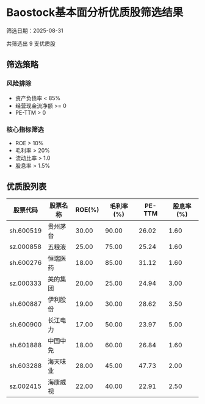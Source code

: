 # Baostock基本面分析优质股筛选结果

筛选日期：2025-08-31

共筛选出 9 支优质股

## 筛选策略

### 风险排除
- 资产负债率 < 85%
- 经营现金流净额 >= 0
- PE-TTM > 0

### 核心指标筛选
- ROE > 10%
- 毛利率 > 20%
- 流动比率 > 1.0
- 股息率 > 1.5%

## 优质股列表

| 股票代码 | 股票名称 | ROE(%) | 毛利率(%) | PE-TTM | 股息率(%) |
|----------|----------|--------|----------|--------|----------|
| sh.600519 | 贵州茅台 | 30.00 | 90.00 | 26.02 | 1.60 |
| sz.000858 | 五粮液 | 25.00 | 75.00 | 25.24 | 1.60 |
| sh.600276 | 恒瑞医药 | 18.00 | 85.00 | 31.12 | 1.60 |
| sz.000333 | 美的集团 | 20.00 | 25.00 | 24.94 | 3.00 |
| sh.600887 | 伊利股份 | 19.00 | 30.00 | 28.62 | 3.50 |
| sh.600900 | 长江电力 | 17.00 | 50.00 | 23.97 | 5.00 |
| sh.601888 | 中国中免 | 18.00 | 60.00 | 26.84 | 1.60 |
| sh.603288 | 海天味业 | 28.00 | 45.00 | 47.73 | 2.00 |
| sz.002415 | 海康威视 | 22.00 | 40.00 | 22.91 | 2.50 |
